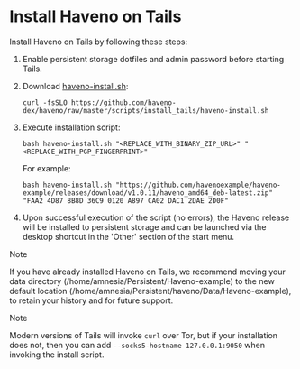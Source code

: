 # Install Haveno on Tails

Install Haveno on Tails by following these steps:

1. Enable persistent storage dotfiles and admin password before starting Tails.
2. Download [haveno-install.sh](haveno-install.sh):
    
    ```
    curl -fsSLO https://github.com/haveno-dex/haveno/raw/master/scripts/install_tails/haveno-install.sh
    ```
    
3. Execute installation script:
    
    ```
    bash haveno-install.sh "<REPLACE_WITH_BINARY_ZIP_URL>" "<REPLACE_WITH_PGP_FINGERPRINT>"
    ```
    
    For example:
  
    ```
    bash haveno-install.sh "https://github.com/havenoexample/haveno-example/releases/download/v1.0.11/haveno_amd64_deb-latest.zip" "FAA2 4D87 8B8D 36C9 0120 A897 CA02 DAC1 2DAE 2D0F"
    ```
    
4. Upon successful execution of the script (no errors), the Haveno release will be installed to persistent storage and can be launched via the desktop shortcut in the 'Other' section of the start menu.

> [!note]
> If you have already installed Haveno on Tails, we recommend moving your data directory (/home/amnesia/Persistent/Haveno-example) to the new default location (/home/amnesia/Persistent/haveno/Data/Haveno-example), to retain your history and for future support.

> [!note]
> Modern versions of Tails will invoke `curl` over Tor, but if your installation does not, then you can add `--socks5-hostname 127.0.0.1:9050` when invoking the install script.